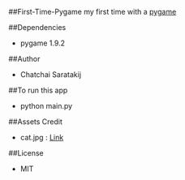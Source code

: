 ##First-Time-Pygame
my first time with a [pygame](http://www.pygame.org)

##Dependencies
- pygame 1.9.2

##Author
- Chatchai Saratakij

##To run this app
- python main.py

##Assets Credit
- cat.jpg : [Link](https://s-media-cache-ak0.pinimg.com/236x/22/de/56/22de560882988177d06c1e5f3aa4c457.jpg)

##License
- MIT
